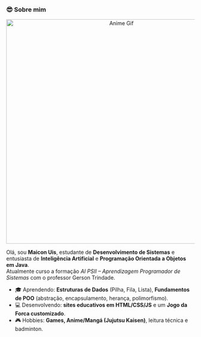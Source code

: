### 😎 **Sobre mim**  
<div align="center">
  <img src="https://giffiles.alphacoders.com/211/211793.gif" width="600" alt="Anime Gif">
</div>

Olá, sou **Maicon Uis**, estudante de **Desenvolvimento de Sistemas** e entusiasta de **Inteligência Artificial** e **Programação Orientada a Objetos em Java**.  
Atualmente curso a formação *AI PSII – Aprendizagem Programador de Sistemas* com o professor Gerson Trindade.  

- 🎓 Aprendendo: **Estruturas de Dados** (Pilha, Fila, Lista), **Fundamentos de POO** (abstração, encapsulamento, herança, polimorfismo).  
- 💻 Desenvolvendo: **sites educativos em HTML/CSS/JS** e um **Jogo da Forca customizado**.  
- 🎮 Hobbies: **Games, Anime/Mangá (Jujutsu Kaisen)**, leitura técnica e badminton.  
